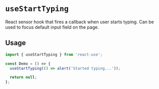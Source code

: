 # `useStartTyping`

React sensor hook that fires a callback when user starts typing. Can be used
to focus default input field on the page.

## Usage

```jsx
import { useStartTyping } from 'react-use';

const Demo = () => {
  useStartTyping(() => alert('Started typing...'));

  return null;
};
```
